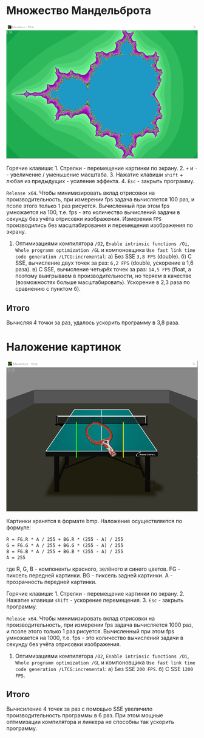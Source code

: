 # Множество Мандельброта

<p align="center">
    <img src="images/Mandlebrot no optimisations.png" width="600"/>
</p>

Горячие клавиши:
    1. Стрелки - перемещение картинки по экрану.
    2. `+` и `-` - увеличение / уменьшение масштаба.
    3. Нажатие клавиши `shift` + любая из предыдущих - усиление эффекта.
    4. `Esc` - закрыть программу.

`Release x64`. Чтобы минимизировать вклад отрисовки на производительность, при измерении fps задача вычисляется 100 раз, и псоле этого только 1 раз рисуется. Вычисленный при этом fps умножается на 100, т.е. fps - это количество вычислений задачи в секунду без учёта отрисовки изображения. Измерения `FPS` производились без масштабирования и перемещения изображения по экрану.

1. Оптимизациями компилятора `/O2`, `Enable intrinsic functions /Oi`, `Whole programm optimization /GL` и компоновщика `Use fast link time code generation /LTCG:incremental`:
    a) Без SSE `3,8 FPS` (double).
    б) С SSE, вычисление двух точек за раз: `6,2 FPS` (double, ускорение в 1,6 раза).
    в) С SSE, вычисление четырёх точек за раз: `14,5 FPS` (float, а поэтому выигрываем в производительности, но теряем в качестве (возможностях больше масштабировать). Ускорение в 2,3 раза по сравнению с пунктом б).

## Итого 
Вычисляя 4 точки за раз, удалось ускорить программу в 3,8 раза.

# Наложение картинок

<p align="center">
    <img src="images/AlphaBlending.png" width="600"/>
</p>

Картинки хранятся в формате bmp. Наложение осуществляется по формуле:
```
R = FG.R * A / 255 + BG.R * (255 - A) / 255
G = FG.G * A / 255 + BG.G * (255 - A) / 255
B = FG.B * A / 255 + BG.B * (255 - A) / 255
A = 255
```
где R, G, B - компоненты красного, зелёного и синего цветов. FG - пиксель передней картинки. BG - пиксель задней картинки.
A - прозрачность передней картинки.

Горячие клавиши:
    1. Стрелки - перемещение картинки по экрану.
    2. Нажатие клавиши `shift` - ускорение перемещения.
    3. `Esc` - закрыть программу.

`Release x64`. Чтобы минимизировать вклад отрисовки на производительность, при измерении fps задача вычисляется 1000 раз, и псоле этого только 1 раз рисуется. Вычисленный при этом fps умножается на 1000, т.е. fps - это количество вычислений задачи в секунду без учёта отрисовки изображения.

1. Оптимизациями компилятора `/O2`, `Enable intrinsic functions /Oi`, `Whole programm optimization /GL` и компоновщика `Use fast link time code generation /LTCG:incremental`:
    a) Без SSE `200 FPS`.
    б) С SSE `1200 FPS`.

## Итого
Вычисиление 4 точек за раз с помощью SSE увеличило производительность программы в 6 раз. При этом мощные оптимизации компилятора и линкера не способны так ускорить программу.
